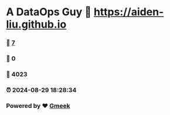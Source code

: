 # A DataOps Guy :link: https://aiden-liu.github.io 
### :page_facing_up: [7](https://aiden-liu.github.io/tag.html) 
### :speech_balloon: 0 
### :hibiscus: 4023 
### :alarm_clock: 2024-08-29 18:28:34 
### Powered by :heart: [Gmeek](https://github.com/Meekdai/Gmeek)
